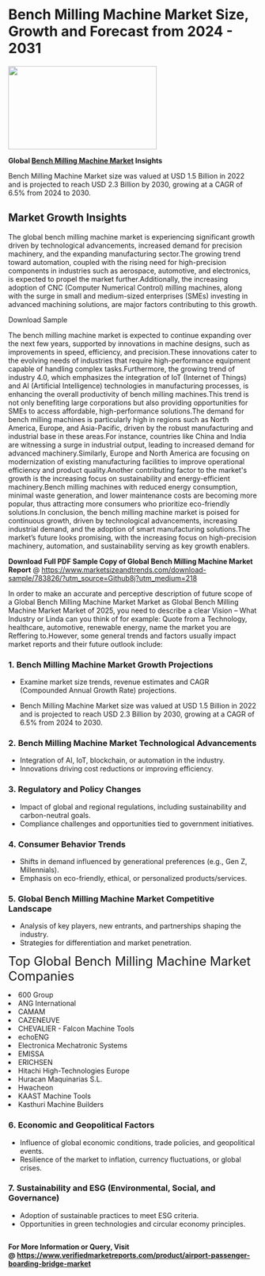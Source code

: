 <H1>Bench Milling Machine Market Size, Growth and Forecast from 2024 - 2031</H1><img class="aligncenter size-medium wp-image-584254" src="https://thirdeyenews.in/wp-content/uploads/2024/09/Global-Market-Research-300x168.jpeg" alt="" width="300" height="168" /><p><strong>Global&nbsp;<a href="https://www.marketsizeandtrends.com/download-sample/783826/?utm_source=Github8j?utm_medium=218">Bench Milling Machine Market</a> Insights</strong></p><p>Bench Milling Machine Market size was valued at USD 1.5 Billion in 2022 and is projected to reach USD 2.3 Billion by 2030, growing at a CAGR of 6.5% from 2024 to 2030.</p><p><h2>Market Growth Insights</h2> <p>The global bench milling machine market is experiencing significant growth driven by technological advancements, increased demand for precision machinery, and the expanding manufacturing sector.The growing trend toward automation, coupled with the rising need for high-precision components in industries such as aerospace, automotive, and electronics, is expected to propel the market further.Additionally, the increasing adoption of CNC (Computer Numerical Control) milling machines, along with the surge in small and medium-sized enterprises (SMEs) investing in advanced machining solutions, are major factors contributing to this growth.</p> <p>Download Sample</p> <p>The bench milling machine market is expected to continue expanding over the next few years, supported by innovations in machine designs, such as improvements in speed, efficiency, and precision.These innovations cater to the evolving needs of industries that require high-performance equipment capable of handling complex tasks.Furthermore, the growing trend of industry 4.0, which emphasizes the integration of IoT (Internet of Things) and AI (Artificial Intelligence) technologies in manufacturing processes, is enhancing the overall productivity of bench milling machines.This trend is not only benefiting large corporations but also providing opportunities for SMEs to access affordable, high-performance solutions.The demand for bench milling machines is particularly high in regions such as North America, Europe, and Asia-Pacific, driven by the robust manufacturing and industrial base in these areas.For instance, countries like China and India are witnessing a surge in industrial output, leading to increased demand for advanced machinery.Similarly, Europe and North America are focusing on modernization of existing manufacturing facilities to improve operational efficiency and product quality.Another contributing factor to the market's growth is the increasing focus on sustainability and energy-efficient machinery.Bench milling machines with reduced energy consumption, minimal waste generation, and lower maintenance costs are becoming more popular, thus attracting more consumers who prioritize eco-friendly solutions.In conclusion, the bench milling machine market is poised for continuous growth, driven by technological advancements, increasing industrial demand, and the adoption of smart manufacturing solutions.The market’s future looks promising, with the increasing focus on high-precision machinery, automation, and sustainability serving as key growth enablers.<p></p><p><span class=""><strong>Download Full PDF Sample Copy of Global Bench Milling Machine Market Report</strong> @ <a href="https://www.marketsizeandtrends.com/download-sample/783826/?utm_source=Github8j?utm_medium=218" target="_blank">https://www.marketsizeandtrends.com/download-sample/783826/?utm_source=Github8j?utm_medium=218</a></span></p><p>In order to make an accurate and perceptive description of future scope of a Global&nbsp;Bench Milling Machine Market Market as Global&nbsp;Bench Milling Machine Market Market of 2025, you need to describe a clear Vision &ndash; What Industry or Linda can you think of for example: Quote from a Technology, healthcare, automotive, renewable energy, name the market you are Reffering to.However, some general trends and factors usually impact market reports and their future outlook include:</p><h3>1.&nbsp;<strong>Bench Milling Machine Market Growth Projections</strong></h3><ul><li>Examine market size trends, revenue estimates and CAGR (Compounded Annual Growth Rate) projections.</li><li><p>Bench Milling Machine Market size was valued at USD 1.5 Billion in 2022 and is projected to reach USD 2.3 Billion by 2030, growing at a CAGR of 6.5% from 2024 to 2030.</p></li></ul><h3>2.&nbsp;<strong>Bench Milling Machine Market Technological Advancements</strong></h3><ul><li>Integration of AI, IoT, blockchain, or automation in the industry.</li><li>Innovations driving cost reductions or improving efficiency.</li></ul><h3>3.&nbsp;<strong>Regulatory and Policy Changes</strong></h3><ul><li>Impact of global and regional regulations, including sustainability and carbon-neutral goals.</li><li>Compliance challenges and opportunities tied to government initiatives.</li></ul><h3>4.&nbsp;<strong>Consumer Behavior Trends</strong></h3><ul><li>Shifts in demand influenced by generational preferences (e.g., Gen Z, Millennials).</li><li>Emphasis on eco-friendly, ethical, or personalized products/services.</li></ul><h3>5.&nbsp;<strong>Global Bench Milling Machine Market Competitive Landscape</strong></h3><ul><li>Analysis of key players, new entrants, and partnerships shaping the industry.</li><li>Strategies for differentiation and market penetration.</li></ul><p data-pm-slice="1 1 []"><span style="color: inherit; font-family: inherit; font-size: 25px;">Top Global Bench Milling Machine Market Companies</span></p><div class="" data-test-id=""><p><li>600 Group</li><li> ANG International</li><li> CAMAM</li><li> CAZENEUVE</li><li> CHEVALIER - Falcon Machine Tools</li><li> echoENG</li><li> Electronica Mechatronic Systems</li><li> EMISSA</li><li> ERICHSEN</li><li> Hitachi High-Technologies Europe</li><li> Huracan Maquinarias S.L.</li><li> Hwacheon</li><li> KAAST Machine Tools</li><li> Kasthuri Machine Builders</li></p></div><h3>6.&nbsp;<strong>Economic and Geopolitical Factors</strong></h3><ul><li>Influence of global economic conditions, trade policies, and geopolitical events.</li><li>Resilience of the market to inflation, currency fluctuations, or global crises.</li></ul><h3>7.&nbsp;<strong>Sustainability and ESG (Environmental, Social, and Governance)</strong></h3><ul><li>Adoption of sustainable practices to meet ESG criteria.</li><li>Opportunities in green technologies and circular economy principles.</li></ul><h2><strong style="font-size: 14px;">For More Information or Query, Visit @&nbsp;</strong><a style="background-color: #ffffff; font-size: 14px;" href="https://www.marketsizeandtrends.com/report/bench-milling-machine-market/" target="_blank">https://www.verifiedmarketreports.com/product/airport-passenger-boarding-bridge-market</a></h2>